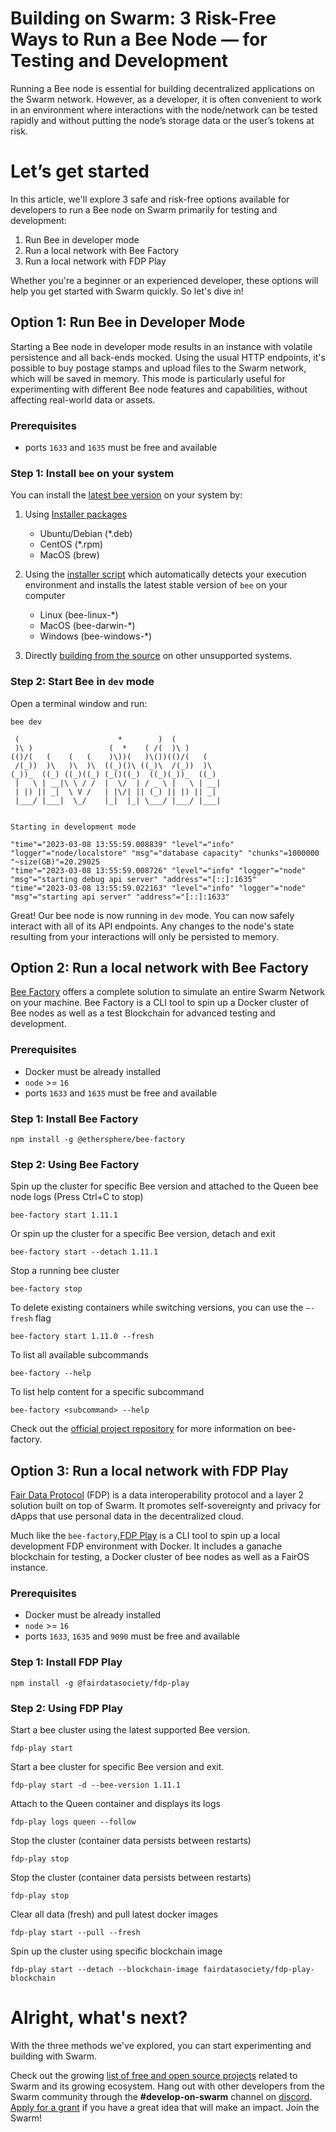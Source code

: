 # Building on Swarm: 3 Risk-Free Ways to Run a Bee Node — for Testing and Development

Running a Bee node is essential for building decentralized applications on the Swarm network. However, as a developer, it is often convenient to work in an environment where interactions with the node/network can be tested rapidly and without putting the node’s storage data or the user’s tokens at risk.

# Let’s get started

In this article, we'll explore 3 safe and risk-free options available for developers to run a Bee node on Swarm primarily for testing and development:

1. Run Bee in developer mode
3. Run a local network with Bee Factory
4. Run a local network with FDP Play

Whether you're a beginner or an experienced developer, these options will help you get started with Swarm quickly. So let's dive in!

## Option 1: Run Bee in Developer Mode

Starting a Bee node in developer mode results in an instance with volatile persistence and all back-ends mocked. Using the usual HTTP endpoints, it's possible to buy postage stamps and upload files to the Swarm network, which will be saved in memory. This mode is particularly useful for experimenting with different Bee node features and capabilities, without affecting real-world data or assets. 

### Prerequisites

* ports `1633` and `1635` must be free and available

### Step 1: Install `bee` on your system

You can install the [latest bee version](https://github.com/ethersphere/bee/releases/latest) on your system by:

1. Using [Installer packages](https://docs.ethswarm.org/docs/installation/install)
    * Ubuntu/Debian (*.deb)
    * CentOS (*.rpm)
    * MacOS (brew)

2. Using the [installer script](https://docs.ethswarm.org/docs/installation/manual) which automatically detects your execution environment and installs the latest stable version of `bee` on your computer
    * Linux (bee-linux-*)
    * MacOS (bee-darwin-*)
    * Windows (bee-windows-*)

3. Directly [building from the source](https://docs.ethswarm.org/docs/installation/build-from-source) on other unsupported systems.

### Step 2: Start Bee in `dev` mode

Open a terminal window and run:
```
bee dev
```

```
 (                      *        )  (
 )\ )                 (  *    ( /(  )\ )
(()/(   (    (   (    )\))(   )\())(()/(   (
 /(_))  )\   )\  )\  ((_)()\ ((_)\  /(_))  )\
(_))_  ((_) ((_)((_) (_()((_)  ((_)(_))_  ((_)
 |   \ | __|\ \ / /  |  \/  | / _ \ |   \ | __|
 | |) || _|  \ V /   | |\/| || (_) || |) || _|
 |___/ |___|  \_/    |_|  |_| \___/ |___/ |___|


Starting in development mode

"time"="2023-03-08 13:55:59.008839" "level"="info" "logger"="node/localstore" "msg"="database capacity" "chunks"=1000000 "~size(GB)"=20.29025
"time"="2023-03-08 13:55:59.008726" "level"="info" "logger"="node" "msg"="starting debug api server" "address"="[::]:1635"
"time"="2023-03-08 13:55:59.022163" "level"="info" "logger"="node" "msg"="starting api server" "address"="[::]:1633"

```

Great! Our bee node is now running in `dev` mode. You can now safely interact with all of its API endpoints. Any changes to the node's state resulting from your interactions will only be persisted to memory.

## Option 2: Run a local network with Bee Factory

[Bee Factory](https://github.com/ethersphere/bee-factory) offers a complete solution to simulate an entire Swarm Network on your machine. Bee Factory is a CLI tool to spin up a Docker cluster of Bee nodes as well as a test Blockchain for advanced testing and development.

### Prerequisites

* Docker must be already installed
* `node` >= `16`
* ports `1633` and `1635` must be free and available

### Step 1: Install Bee Factory

```
npm install -g @ethersphere/bee-factory
```

### Step 2: Using Bee Factory

Spin up the cluster for specific Bee version and attached to the Queen bee node logs (Press Ctrl+C to stop)


```
bee-factory start 1.11.1
```


Or spin up the cluster for a specific Bee version, detach and exit


```
bee-factory start --detach 1.11.1
```


Stop a running bee cluster


```
bee-factory stop
```


To delete existing containers while switching versions, you can use the `–-fresh` flag


```
bee-factory start 1.11.0 --fresh
```

To list all available subcommands


```
bee-factory --help
```


To list help content for a specific subcommand


```
bee-factory <subcommand> --help
```

Check out the [official project repository](https://github.com/ethersphere/bee-factory) for more information on bee-factory. 

## Option 3: Run a local network with FDP Play

[Fair Data Protocol](https://fdp.fairdatasociety.org/) (FDP) is a data interoperability protocol and a layer 2 solution built on top of Swarm. It promotes self-sovereignty and privacy for dApps that use personal data in the decentralized cloud.

Much like the `bee-factory`,[FDP Play](https://github.com/fairDataSociety/fdp-play) is a CLI tool to spin up a local development FDP environment with Docker. It includes a ganache blockchain for testing, a Docker cluster of bee nodes as well as a FairOS instance.

### Prerequisites

* Docker must be already installed
* `node` >= `16`
* ports `1633`, `1635` and `9090` must be free and available

### Step 1: Install FDP Play

```
npm install -g @fairdatasociety/fdp-play
```

### Step 2: Using FDP Play

Start a bee cluster using the latest supported Bee version.

```
fdp-play start
```

Start a bee cluster for specific Bee version and exit.


```
fdp-play start -d --bee-version 1.11.1
```

Attach to the Queen container and displays its logs

```
fdp-play logs queen --follow
```

Stop the cluster (container data persists between restarts)

```
fdp-play stop
```

Stop the cluster (container data persists between restarts)

```
fdp-play stop
```

Clear all data (fresh) and pull latest docker images

```
fdp-play start --pull --fresh
```

Spin up the cluster using specific blockchain image

```
fdp-play start --detach --blockchain-image fairdatasociety/fdp-play-blockchain
```
# Alright, what's next?

With the three methods we've explored, you can start experimenting and building with Swarm. 

Check out the growing [list of free and open source projects](https://github.com/ethersphere/awesome-swarm) related to Swarm and its growing ecosystem. Hang out with other developers from the Swarm community through the **#develop-on-swarm** channel on [discord](https://discord.ethswarm.org/). [Apply for a grant](https://my.ethswarm.org/grants) if you have a great idea that will make an impact. Join the Swarm!
